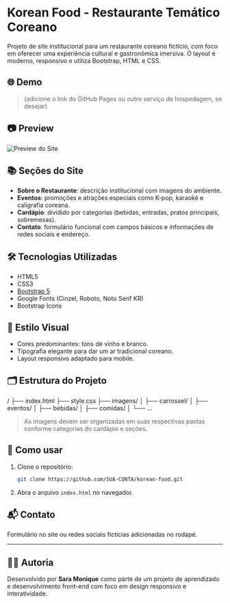
# Korean Food - Restaurante Temático Coreano

Projeto de site institucional para um restaurante coreano fictício, com foco em oferecer uma experiência cultural e gastronômica imersiva. O layout é moderno, responsivo e utiliza Bootstrap, HTML e CSS.

## 🌐 Demo
> (adicione o link do GitHub Pages ou outro serviço de hospedagem, se desejar)

## 📷 Preview
![Preview do Site](caminho/para/uma/imagem-do-site.png)

## 📚 Seções do Site

- **Sobre o Restaurante**: descrição institucional com imagens do ambiente.
- **Eventos**: promoções e atrações especiais como K-pop, karaokê e caligrafia coreana.
- **Cardápio**: dividido por categorias (bebidas, entradas, pratos principais, sobremesas).
- **Contato**: formulário funcional com campos básicos e informações de redes sociais e endereço.

## 🛠️ Tecnologias Utilizadas

- HTML5
- CSS3
- [Bootstrap 5](https://getbootstrap.com/)
- Google Fonts (Cinzel, Roboto, Noto Serif KR)
- Bootstrap Icons

## 🎨 Estilo Visual

- Cores predominantes: tons de vinho e branco.
- Tipografia elegante para dar um ar tradicional coreano.
- Layout responsivo adaptado para mobile.

## 🗂️ Estrutura do Projeto

/
├── index.html
├── style.css
├── imagens/
│   ├── carrossel/
│   ├── eventos/
│   ├── bebidas/
│   ├── comidas/
│   └── ...

> As imagens devem ser organizadas em suas respectivas pastas conforme categorias do cardápio e seções.

## 🚀 Como usar

1. Clone o repositório:
   ```bash
   git clone https://github.com/SUA-CONTA/korean-food.git
   ```

2. Abra o arquivo `index.html` no navegador.

## 📬 Contato

Formulário no site ou redes sociais fictícias adicionadas no rodapé.

---

## 👩‍💻 Autoria

Desenvolvido por **Sara Monique** como parte de um projeto de aprendizado e desenvolvimento front-end com foco em design responsivo e interatividade.

